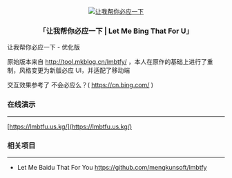 <p align="center">
<a href="https://lmbtfu.us.kg/" target="_blank">
<img src="https://img.picui.cn/free/2024/09/10/66e047140c516.jpg" alt="让我帮你必应一下">
</a>
</p>

<h3 align="center"> 「让我帮你必应一下 | Let Me Bing That For U」</h3>

让我帮你必应一下 - 优化版

原始版本来自 http://tool.mkblog.cn/lmbtfy/ ，本人在原作的基础上进行了重制，风格变更为新版必应 UI，并适配了移动端

交互效果参考了 不会必应么？( https://cn.bing.com/ )

### 在线演示
-----

[https://lmbtfu.us.kg/](https://lmbtfu.us.kg/)


### 相关项目
-----

- Let Me Baidu That For You https://github.com/mengkunsoft/lmbtfy
